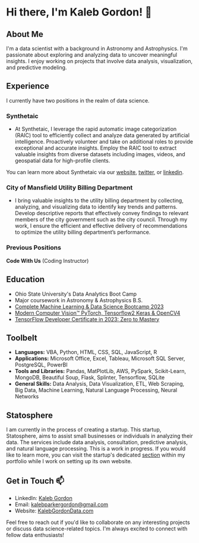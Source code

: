 # Hi there, I'm Kaleb Gordon! 👋

## About Me
I'm a data scientist with a background in Astronomy and Astrophysics. I'm passionate about exploring and analyzing data to uncover meaningful insights. I enjoy working on projects that involve data analysis, visualization, and predictive modeling.

## Experience
I currently have two positions in the realm of data science.

### Synthetaic
- At Synthetaic, I leverage the rapid automatic image categorization (RAIC) tool to efficiently collect and analyze data
generated by artificial intelligence. Proactively volunteer and take on additional roles to provide exceptional and accurate insights. Employ the RAIC tool to extract valuable insights from diverse datasets including images, videos, and geospatial data for high-profile clients.

You can learn more about Synthetaic via our [website](https://www.synthetaic.com/), [twitter](https://twitter.com/Synthetaic?s=20), or [linkedin](https://www.linkedin.com/company/synthetaic/mycompany/).

### City of Mansfield Utility Billing Department
- I bring valuable insights to the utility billing department by collecting, analyzing, and visualizing data to identify key trends and patterns. Develop descriptive reports that effectively convey findings to relevant members of the city government such as the city council. Through my work, I ensure the efficient and effective delivery of recommendations to optimize the utility billing department’s performance.

### Previous Positions
**Code With Us** (Coding Instructor)

## Education
- Ohio State University's Data Analytics Boot Camp
- Major coursework in Astronomy & Astrophysics B.S.
- [Complete Machine Learning & Data Science Bootcamp 2023](https://www.udemy.com/course/complete-machine-learning-and-data-science-zero-to-mastery/)
- [Modern Computer Vision™ PyTorch, Tensorflow2 Keras & OpenCV4](https://www.udemy.com/course/modern-computer-vision/)
- [TensorFlow Developer Certificate in 2023: Zero to Mastery](https://www.udemy.com/course/tensorflow-developer-certificate-machine-learning-zero-to-mastery/)

## Toolbelt 
- **Languages:** VBA, Python, HTML, CSS, SQL, JavaScript, R
- **Applications:** Microsoft Office, Excel, Tableau, Microsoft SQL Server, PostgreSQL, PowerBI
- **Tools and Libraries:** Pandas, MatPlotLib, AWS, PySpark, Scikit-Learn, MongoDB, Beautiful Soup, Flask, Splinter, Tensorflow, SQLite
- **General Skills:** Data Analysis, Data Visualization, ETL, Web Scraping, Big Data, Machine Learning, Natural Language Processing, Neural Networks

## Statosphere
I am currently in the process of creating a startup. This startup, Statosphere, aims to assist small businesses or individuals in analyzing their data. The services include data analysis, consultation, predictive analysis, and natural language processing. This is a work in progress. If you would like to learn more, you can visit the startup's dedicated [section](https://kalebgordondata.com/#statosphere) within my portfolio while I work on setting up its own website. 

## Get in Touch 📫
- LinkedIn: [Kaleb Gordon](https://www.linkedin.com/in/your-linkedin-profile)
- Email: [kalebparkergordon@gmail.com](kalebparkergordon@gmail.com)
- Website: [KalebGordonData.com](https://kalebgordondata.com)

Feel free to reach out if you'd like to collaborate on any interesting projects or discuss data science-related topics. I'm always excited to connect with fellow data enthusiasts!
